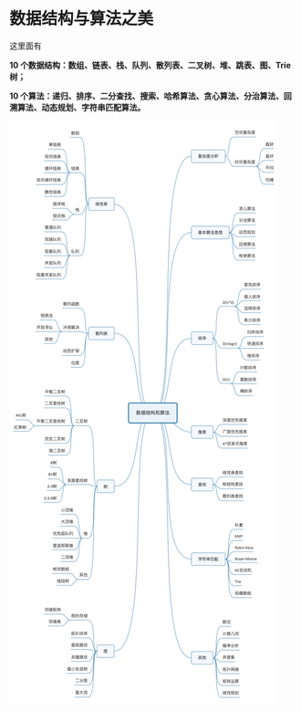 # 数据结构与算法之美

这里面有

**10 个数据结构：数组、链表、栈、队列、散列表、二叉树、堆、跳表、图、Trie 树；**

**10 个算法：递归、排序、二分查找、搜索、哈希算法、贪心算法、分治算法、回溯算法、动态规划、字符串匹配算法。**


![](/static/image/数据结构和算法123456.jpg)

